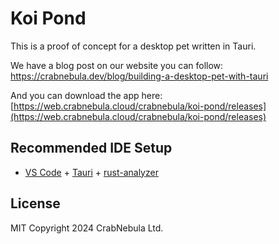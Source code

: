 # Koi Pond

This is a proof of concept for a desktop pet written in Tauri.

We have a blog post on our website you can follow: https://crabnebula.dev/blog/building-a-desktop-pet-with-tauri

And you can download the app here: [https://web.crabnebula.cloud/crabnebula/koi-pond/releases](https://web.crabnebula.cloud/crabnebula/koi-pond/releases)

## Recommended IDE Setup

- [VS Code](https://code.visualstudio.com/) + [Tauri](https://marketplace.visualstudio.com/items?itemName=tauri-apps.tauri-vscode) + [rust-analyzer](https://marketplace.visualstudio.com/items?itemName=rust-lang.rust-analyzer)

## License
MIT Copyright 2024 CrabNebula Ltd.
